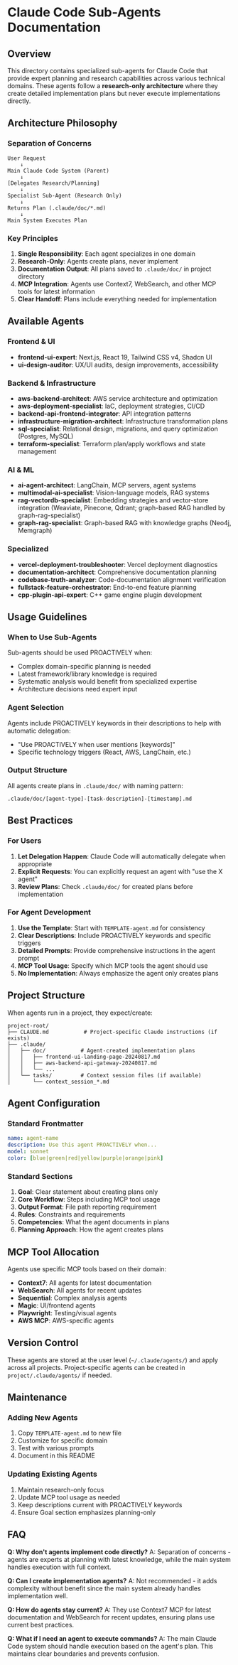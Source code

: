 # Claude Code Sub-Agents Documentation

## Overview

This directory contains specialized sub-agents for Claude Code that provide expert planning and research capabilities across various technical domains. These agents follow a **research-only architecture** where they create detailed implementation plans but never execute implementations directly.

## Architecture Philosophy

### Separation of Concerns

```
User Request
    ↓
Main Claude Code System (Parent)
    ↓
[Delegates Research/Planning]
    ↓
Specialist Sub-Agent (Research Only)
    ↓
Returns Plan (.claude/doc/*.md)
    ↓
Main System Executes Plan
```

### Key Principles

1. **Single Responsibility**: Each agent specializes in one domain
2. **Research-Only**: Agents create plans, never implement
3. **Documentation Output**: All plans saved to `.claude/doc/` in project directory
4. **MCP Integration**: Agents use Context7, WebSearch, and other MCP tools for latest information
5. **Clear Handoff**: Plans include everything needed for implementation

## Available Agents

### Frontend & UI
- **frontend-ui-expert**: Next.js, React 19, Tailwind CSS v4, Shadcn UI
- **ui-design-auditor**: UX/UI audits, design improvements, accessibility

### Backend & Infrastructure
- **aws-backend-architect**: AWS service architecture and optimization
- **aws-deployment-specialist**: IaC, deployment strategies, CI/CD
- **backend-api-frontend-integrator**: API integration patterns
- **infrastructure-migration-architect**: Infrastructure transformation plans
- **sql-specialist**: Relational design, migrations, and query optimization (Postgres, MySQL)
- **terraform-specialist**: Terraform plan/apply workflows and state management

### AI & ML
- **ai-agent-architect**: LangChain, MCP servers, agent systems
- **multimodal-ai-specialist**: Vision-language models, RAG systems
- **rag-vectordb-specialist**: Embedding strategies and vector-store integration (Weaviate, Pinecone, Qdrant; graph-based RAG handled by graph-rag-specialist)
- **graph-rag-specialist**: Graph-based RAG with knowledge graphs (Neo4j, Memgraph)

### Specialized
- **vercel-deployment-troubleshooter**: Vercel deployment diagnostics
- **documentation-architect**: Comprehensive documentation planning
- **codebase-truth-analyzer**: Code-documentation alignment verification
- **fullstack-feature-orchestrator**: End-to-end feature planning
- **cpp-plugin-api-expert**: C++ game engine plugin development

## Usage Guidelines

### When to Use Sub-Agents

Sub-agents should be used PROACTIVELY when:
- Complex domain-specific planning is needed
- Latest framework/library knowledge is required
- Systematic analysis would benefit from specialized expertise
- Architecture decisions need expert input

### Agent Selection

Agents include PROACTIVELY keywords in their descriptions to help with automatic delegation:
- "Use PROACTIVELY when user mentions [keywords]"
- Specific technology triggers (React, AWS, LangChain, etc.)

### Output Structure

All agents create plans in `.claude/doc/` with naming pattern:
```
.claude/doc/[agent-type]-[task-description]-[timestamp].md
```

## Best Practices

### For Users

1. **Let Delegation Happen**: Claude Code will automatically delegate when appropriate
2. **Explicit Requests**: You can explicitly request an agent with "use the X agent"
3. **Review Plans**: Check `.claude/doc/` for created plans before implementation

### For Agent Development

1. **Use the Template**: Start with `TEMPLATE-agent.md` for consistency
2. **Clear Descriptions**: Include PROACTIVELY keywords and specific triggers
3. **Detailed Prompts**: Provide comprehensive instructions in the agent prompt
4. **MCP Tool Usage**: Specify which MCP tools the agent should use
5. **No Implementation**: Always emphasize the agent only creates plans

## Project Structure

When agents run in a project, they expect/create:
```
project-root/
├── CLAUDE.md           # Project-specific Claude instructions (if exists)
├── .claude/
│   ├── doc/           # Agent-created implementation plans
│   │   ├── frontend-ui-landing-page-20240817.md
│   │   ├── aws-backend-api-gateway-20240817.md
│   │   └── ...
│   └── tasks/         # Context session files (if available)
│       └── context_session_*.md
```

## Agent Configuration

### Standard Frontmatter
```yaml
name: agent-name
description: Use this agent PROACTIVELY when...
model: sonnet
color: [blue|green|red|yellow|purple|orange|pink]
```

### Standard Sections
1. **Goal**: Clear statement about creating plans only
2. **Core Workflow**: Steps including MCP tool usage
3. **Output Format**: File path reporting requirement
4. **Rules**: Constraints and requirements
5. **Competencies**: What the agent documents in plans
6. **Planning Approach**: How the agent creates plans

## MCP Tool Allocation

Agents use specific MCP tools based on their domain:
- **Context7**: All agents for latest documentation
- **WebSearch**: All agents for recent updates
- **Sequential**: Complex analysis agents
- **Magic**: UI/frontend agents
- **Playwright**: Testing/visual agents
- **AWS MCP**: AWS-specific agents

## Version Control

These agents are stored at the user level (`~/.claude/agents/`) and apply across all projects. Project-specific agents can be created in `project/.claude/agents/` if needed.

## Maintenance

### Adding New Agents
1. Copy `TEMPLATE-agent.md` to new file
2. Customize for specific domain
3. Test with various prompts
4. Document in this README

### Updating Existing Agents
1. Maintain research-only focus
2. Update MCP tool usage as needed
3. Keep descriptions current with PROACTIVELY keywords
4. Ensure Goal section emphasizes planning-only

## FAQ

**Q: Why don't agents implement code directly?**
A: Separation of concerns - agents are experts at planning with latest knowledge, while the main system handles execution with full context.

**Q: Can I create implementation agents?**
A: Not recommended - it adds complexity without benefit since the main system already handles implementation well.

**Q: How do agents stay current?**
A: They use Context7 MCP for latest documentation and WebSearch for recent updates, ensuring plans use current best practices.

**Q: What if I need an agent to execute commands?**
A: The main Claude Code system should handle execution based on the agent's plan. This maintains clear boundaries and prevents confusion.